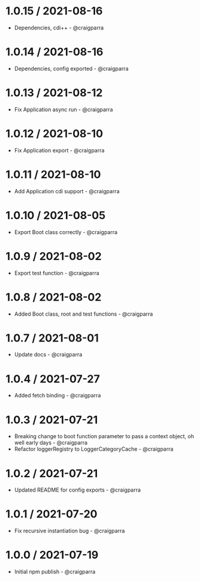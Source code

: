 1.0.15 / 2021-08-16
==================

* Dependencies, cdi++ - @craigparra
  

1.0.14 / 2021-08-16
==================

* Dependencies, config exported - @craigparra

1.0.13 / 2021-08-12
==================

* Fix Application async run - @craigparra

1.0.12 / 2021-08-10
==================

* Fix Application export - @craigparra

1.0.11 / 2021-08-10
==================

* Add Application cdi support - @craigparra
  
1.0.10 / 2021-08-05
==================

* Export Boot class correctly - @craigparra
  
1.0.9 / 2021-08-02
==================

* Export test function - @craigparra
  
1.0.8 / 2021-08-02
==================

* Added Boot class, root and test functions - @craigparra

1.0.7 / 2021-08-01
==================

* Update docs - @craigparra

1.0.4 / 2021-07-27
==================

* Added fetch binding - @craigparra

1.0.3 / 2021-07-21
==================

* Breaking change to boot function parameter to pass a context object, oh well early days - @craigparra
* Refactor loggerRegistry to LoggerCategoryCache - @craigparra
  
1.0.2 / 2021-07-21
==================

* Updated README for config exports  - @craigparra
  
1.0.1 / 2021-07-20
==================

* Fix recursive instantiation bug  - @craigparra
  
1.0.0 / 2021-07-19
==================

* Initial npm publish  - @craigparra
